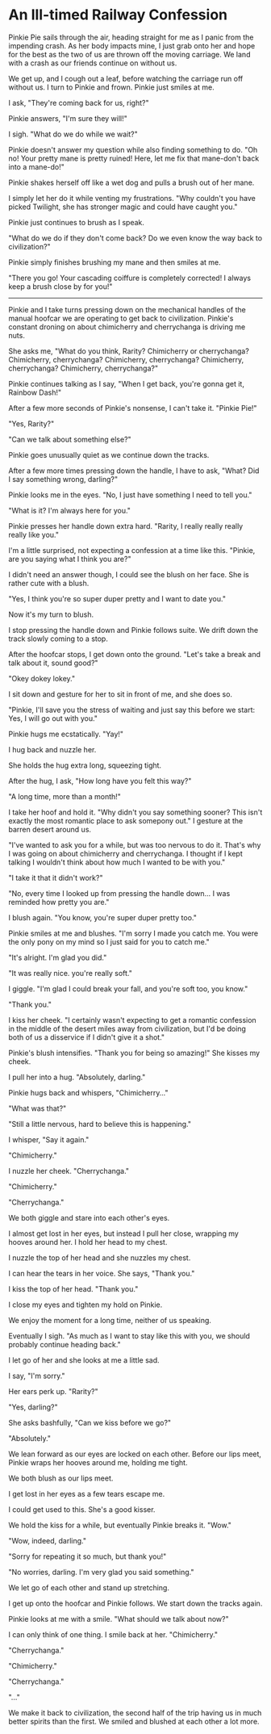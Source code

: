 # An Ill-timed Railway Confession

Pinkie Pie sails through the air, heading straight for me as I panic from the impending crash. As her body impacts mine, I just grab onto her and hope for the best as the two of us are thrown off the moving carriage. We land with a crash as our friends continue on without us.

We get up, and I cough out a leaf, before watching the carriage run off without us. I turn to Pinkie and frown. Pinkie just smiles at me.

I ask, "They're coming back for us, right?"

Pinkie answers, "I'm sure they will!"

I sigh. "What do we do while we wait?"

Pinkie doesn't answer my question while also finding something to do. "Oh no! Your pretty mane is pretty ruined! Here, let me fix that mane-don't back into a mane-do!"

Pinkie shakes herself off like a wet dog and pulls a brush out of her mane.

I simply let her do it while venting my frustrations. "Why couldn't you have picked Twilight, she has stronger magic and could have caught you."

Pinkie just continues to brush as I speak.

"What do we do if they don't come back? Do we even know the way back to civilization?"

Pinkie simply finishes brushing my mane and then smiles at me.

"There you go! Your cascading coiffure is completely corrected! I always keep a brush close by for you!"



***

Pinkie and I take turns pressing down on the mechanical handles of the manual hoofcar we are operating to get back to civilization. Pinkie's constant droning on about chimicherry and cherrychanga is driving me nuts.

She asks me, "What do you think, Rarity? Chimicherry or cherrychanga? Chimicherry, cherrychanga? Chimicherry, cherrychanga? Chimicherry, cherrychanga? Chimicherry, cherrychanga?"

Pinkie continues talking as I say, "When I get back, you're gonna get it, Rainbow Dash!"

After a few more seconds of Pinkie's nonsense, I can't take it. "Pinkie Pie!"

"Yes, Rarity?"

"Can we talk about something else?"

Pinkie goes unusually quiet as we continue down the tracks.

After a few more times pressing down the handle, I have to ask, "What? Did I say something wrong, darling?"

Pinkie looks me in the eyes. "No, I just have something I need to tell you."

"What is it? I'm always here for you."

Pinkie presses her handle down extra hard. "Rarity, I really really really really like you."

I'm a little surprised, not expecting a confession at a time like this. "Pinkie, are you saying what I think you are?"

I didn't need an answer though, I could see the blush on her face. She is rather cute with a blush.

"Yes, I think you're so super duper pretty and I want to date you."

Now it's my turn to blush.

I stop pressing the handle down and Pinkie follows suite. We drift down the track slowly coming to a stop.

After the hoofcar stops, I get down onto the ground. "Let's take a break and talk about it, sound good?"

"Okey dokey lokey."

I sit down and gesture for her to sit in front of me, and she does so.

"Pinkie, I'll save you the stress of waiting and just say this before we start: Yes, I will go out with you."

Pinkie hugs me ecstatically. "Yay!"

I hug back and nuzzle her.

She holds the hug extra long, squeezing tight.

After the hug, I ask, "How long have you felt this way?"

"A long time, more than a month!"

I take her hoof and hold it. "Why didn't you say something sooner? This isn't exactly the most romantic place to ask somepony out." I gesture at the barren desert around us.

"I've wanted to ask you for a while, but was too nervous to do it. That's why I was going on about chimicherry and cherrychanga. I thought if I kept talking I wouldn't think about how much I wanted to be with you."

"I take it that it didn't work?"

"No, every time I looked up from pressing the handle down… I was reminded how pretty you are."

I blush again. "You know, you're super duper pretty too."

Pinkie smiles at me and blushes. "I'm sorry I made you catch me. You were the only pony on my mind so I just said for you to catch me."

"It's alright. I'm glad you did."

"It was really nice. you're really soft."

I giggle. "I'm glad I could break your fall, and you're soft too, you know."

"Thank you."

I kiss her cheek. "I certainly wasn't expecting to get a romantic confession in the middle of the desert miles away from civilization, but I'd be doing both of us a disservice if I didn't give it a shot."

Pinkie's blush intensifies. "Thank you for being so amazing!" She kisses my cheek.

I pull her into a hug. "Absolutely, darling."

Pinkie hugs back and whispers, "Chimicherry…"

"What was that?"

"Still a little nervous, hard to believe this is happening."

I whisper, "Say it again."

"Chimicherry."

I nuzzle her cheek. "Cherrychanga."

"Chimicherry."

"Cherrychanga."

We both giggle and stare into each other's eyes.

I almost get lost in her eyes, but instead I pull her close, wrapping my hooves around her. I hold her head to my chest.

I nuzzle the top of her head and she nuzzles my chest.

I can hear the tears in her voice. She says, "Thank you."

I kiss the top of her head. "Thank you."

I close my eyes and tighten my hold on Pinkie.

We enjoy the moment for a long time, neither of us speaking.

Eventually I sigh. "As much as I want to stay like this with you, we should probably continue heading back."

I let go of her and she looks at me a little sad.

I say, "I'm sorry."

Her ears perk up. "Rarity?"

"Yes, darling?"

She asks bashfully, "Can we kiss before we go?"

"Absolutely."

We lean forward as our eyes are locked on each other. Before our lips meet, Pinkie wraps her hooves around me, holding me tight.

We both blush as our lips meet.

I get lost in her eyes as a few tears escape me.

I could get used to this. She's a good kisser.

We hold the kiss for a while, but eventually Pinkie breaks it. "Wow."

"Wow, indeed, darling."

"Sorry for repeating it so much, but thank you!"

"No worries, darling. I'm very glad you said something."

We let go of each other and stand up stretching.

I get up onto the hoofcar and Pinkie follows. We start down the tracks again.

Pinkie looks at me with a smile. "What should we talk about now?"

I can only think of one thing. I smile back at her. "Chimicherry."

"Cherrychanga."

"Chimicherry."

"Cherrychanga."

"…"

We make it back to civilization, the second half of the trip having us in much better spirits than the first. We smiled and blushed at each other a lot more.
